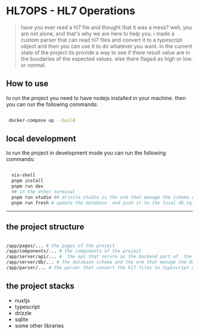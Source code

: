 # HL7OPS - HL7 Operations
>have you ever read a hl7 file and thought  that it was a mess?
 well, you are not alone, and that's why we are here to help you.
i made a custom parser that can read hl7 files  and convert it to a typescript object
and then you can use it to do whatever you want.
in the  current state of the project its provide a way to  see if there result value are in the boudaries of the expected values.
 else there flaged as high or low. or normal.

## How to use

to run the project you need to have nodejs installed in your machine.
then you can run the following commands:

```bash

 docker-compose up --build 
```
## local development

to run the project in development mode you can run the following commands:

```bash

  nix-shell 
  pnpm install
  pnpm run dev
  ## in the other terminal
  pnpm run studio ## drizzle studio is the orm that manage the schema of the database 
  pnpm run fresh # update the datebase  and push it to the local db.sqlite 

```
******
## the project structure

```bash

/app/pages/... # the pages of the project   
/app/components/... # the components of the project
/app/server/api/... #  the api that servre as the backend part of  the project
/app/server/db/... # the database schema and the orm that manage the database
/app/parser/... # the parser that convert the hl7 files to typescript objects
```

## the project stacks 

- nuxtjs
- typescript
- drizzle
- sqlite
- some other libraries